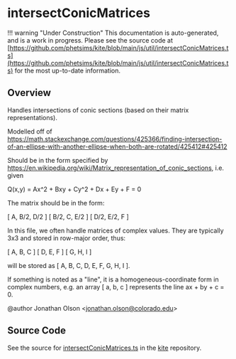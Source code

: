 # intersectConicMatrices

!!! warning "Under Construction"
    This documentation is auto-generated, and is a work in progress. Please see the source code at
    [https://github.com/phetsims/kite/blob/main/js/util/intersectConicMatrices.ts](https://github.com/phetsims/kite/blob/main/js/util/intersectConicMatrices.ts) for the most up-to-date information.

## Overview

Handles intersections of conic sections (based on their matrix representations).

Modelled off of https://math.stackexchange.com/questions/425366/finding-intersection-of-an-ellipse-with-another-ellipse-when-both-are-rotated/425412#425412

Should be in the form specified by https://en.wikipedia.org/wiki/Matrix_representation_of_conic_sections, i.e. given

Q(x,y) = Ax^2 + Bxy + Cy^2 + Dx + Ey + F = 0

The matrix should be in the form:

[ A, B/2, D/2 ]
[ B/2, C, E/2 ]
[ D/2, E/2, F ]

In this file, we often handle matrices of complex values. They are typically 3x3 and stored in row-major order, thus:

[ A, B, C ]
[ D, E, F ]
[ G, H, I ]

will be stored as [ A, B, C, D, E, F, G, H, I ].

If something is noted as a "line", it is a homogeneous-coordinate form in complex numbers, e.g. an array
[ a, b, c ] represents the line ax + by + c = 0.

@author Jonathan Olson &lt;jonathan.olson@colorado.edu&gt;



## Source Code

See the source for [intersectConicMatrices.ts](https://github.com/phetsims/kite/blob/main/js/util/intersectConicMatrices.ts) in the [kite](https://github.com/phetsims/kite) repository.
